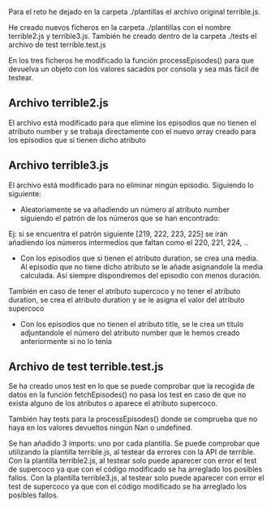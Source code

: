 Para el reto he dejado en la carpeta ./plantillas el archivo original terrible.js.

He creado nuevos ficheros en la carpeta ./plantillas con el nombre terrible2.js y terrible3.js.
También he creado dentro de la carpeta ./tests el archivo de test terrible.test.js

En los tres ficheros he modificado la función processEpisodes() para que devuelva un objeto con los valores sacados por consola y sea más fácil de testear.

Archivo terrible2.js
---
El archivo está modificado para que elimine los episodios que no tienen el atributo number y se trabaja directamente con el nuevo array creado para los episodios que si tienen dicho atributo

Archivo terrible3.js
---
El archivo está modificado para no eliminar ningún episodio. Siguiendo lo siguiente:
- Aleatoriamente se va añadiendo un número al atributo number siguiendo el patrón de los números que se han encontrado:

Ej: si se encuentra el patrón siguiente [219, 222, 223, 225] se irán añadiendo los números intermedios que faltan como el 220, 221, 224, ..

- Con los episodios que si tienen el atributo duration, se crea una media. Al episodio que no tiene dicho atributo se le añade asignandole la media calculada. Así siempre dispondremos del episodio con menos duración.

También en caso de tener el atributo supercoco y no tener el atributo duration, se crea el atributo duration y se le asigna el valor del atributo supercoco

- Con los episodios que no tienen el atributo title, se le crea un titulo adjuntandole el número del atributo number que le hemos creado anteriormente si no lo tenia

Archivo de test terrible.test.js
---

Se ha creado unos test en lo que se puede comprobar que la recogida de datos en la función fetchEpisodes() no pasa los test en caso de que no exista alguno de los atributos o aparece el atributo supercoco.

También hay tests para la processEpisodes() donde se comprueba que no haya en los valores devueltos ningún Nan o undefined.

Se han añadido 3 imports: uno por cada plantilla.
Se puede comprobar que utilizando la plantilla terrible.js, al testear da errores con la API de terrible.
Con la plantilla terrible2.js, al testear solo puede aparecer con error el test de supercoco ya que con el código modificado se ha arreglado los posibles fallos.
Con la plantilla terrible3.js, al testear solo puede aparecer con error el test de supercoco ya que con el código modificado se ha arreglado los posibles fallos.

